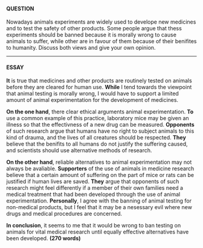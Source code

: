 #### QUESTION
Nowadays animals experiments are widely used to develope new medicines and to test the safety of other products. Some people argue that thess experiments should be banned because it is morally wrong to cause animals to suffer, while other are in favour of them because of their benifites to humanity.
Discuss both views and give your own opinion.
***
#### ESSAY
**It** is true that medicines and other products are routinely tested on animals before they are cleared for human use. **While** I tend towards the viewpoint that animal testing is morally wrong, I would have to support a limited amount of animal experimentation for the development of medicines.

**On the one hand**, there clear ethical arguments animal experimentation. **To** use a common example of this practice, laboratory mice may be given an illness so that the effectivness of a new drug can be measured. **Opponents** of such research argue that humans have no right to subject animals to this kind of drauma, and the lives of all creatures should be respected. **They** believe that the benifits to all humans do not justify the suffering caused, and scientists should use alternative methods of research.

**On the other hand**, reliable alternatives to animal experimentation may not always be avaliable. **Supporters** of the use of animals in medicine research believe that a certain amount of suffering on the part of mice or rats can be justified if human lives are saved. **They** argue that opponents of such research might feel differently if a member of their own families need a medical treatment that had been developed through the use of animal experimentation. **Personally**, I agree with the banning of animal testing for non-medical products, but I feel that it may be a nesessary evil where new drugs and medical procedures are concerned.

**In conclusion**, it seems to me that it would be wrong to ban testing on animals for vital medical research until equally effective alternatives have been developed.
**(270 words)**
